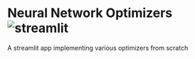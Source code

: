 # Neural Network Optimizers ![streamlit](https://www.google.com/url?sa=i&url=https%3A%2F%2Fwww.crunchbase.com%2Forganization%2Fstreamlit&psig=AOvVaw1Py532WV4CaFYOPc8QmCKw&ust=1626445576826000&source=images&cd=vfe&ved=0CAsQjRxqFwoTCNDcroqk5fECFQAAAAAdAAAAABAD)
A streamlit app implementing various optimizers from scratch

